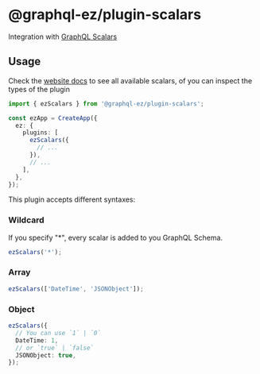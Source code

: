 # @graphql-ez/plugin-scalars

Integration with [GraphQL Scalars](https://www.graphql-scalars.dev/)

## Usage

Check the [website docs](https://www.graphql-scalars.dev/docs/introduction) to see all available scalars, of you can inspect the types of the plugin

```ts
import { ezScalars } from '@graphql-ez/plugin-scalars';

const ezApp = CreateApp({
  ez: {
    plugins: [
      ezScalars({
        // ...
      }),
      // ...
    ],
  },
});
```

This plugin accepts different syntaxes:

### Wildcard

If you specify "\*", every scalar is added to you GraphQL Schema.

```ts
ezScalars('*');
```

### Array

```ts
ezScalars(['DateTime', 'JSONObject']);
```

### Object

```ts
ezScalars({
  // You can use `1` | `0`
  DateTime: 1,
  // or `true` | `false`
  JSONObject: true,
});
```
